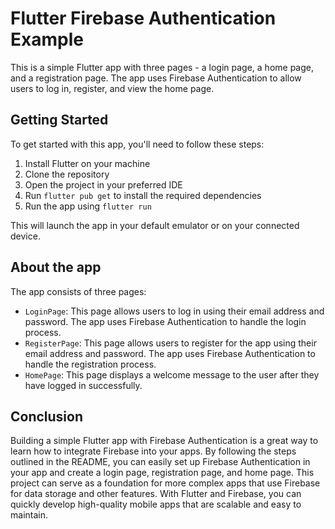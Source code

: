 # Flutter Firebase Authentication Example

This is a simple Flutter app with three pages - a login page, a home page, and a registration page. The app uses Firebase Authentication to allow users to log in, register, and view the home page.

## Getting Started

To get started with this app, you'll need to follow these steps:

1. Install Flutter on your machine
2. Clone the repository
3. Open the project in your preferred IDE
4. Run `flutter pub get` to install the required dependencies
5. Run the app using `flutter run`

This will launch the app in your default emulator or on your connected device.

## About the app

The app consists of three pages:

- `LoginPage`: This page allows users to log in using their email address and password. The app uses Firebase Authentication to handle the login process.
- `RegisterPage`: This page allows users to register for the app using their email address and password. The app uses Firebase Authentication to handle the registration process.
- `HomePage`: This page displays a welcome message to the user after they have logged in successfully.

## Conclusion

Building a simple Flutter app with Firebase Authentication is a great way to learn how to integrate Firebase into your apps. By following the steps outlined in the README, you can easily set up Firebase Authentication in your app and create a login page, registration page, and home page. This project can serve as a foundation for more complex apps that use Firebase for data storage and other features. With Flutter and Firebase, you can quickly develop high-quality mobile apps that are scalable and easy to maintain.
